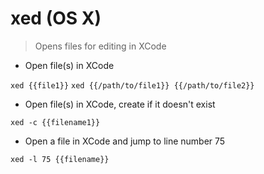# xed (OS X)

> Opens files for editing in XCode

- Open file(s) in XCode

`xed {{file1}}`
`xed {{/path/to/file1}} {{/path/to/file2}}`

- Open file(s) in XCode, create if it doesn't exist

`xed -c {{filename1}}`

- Open a file in XCode and jump to line number 75

`xed -l 75 {{filename}}`
